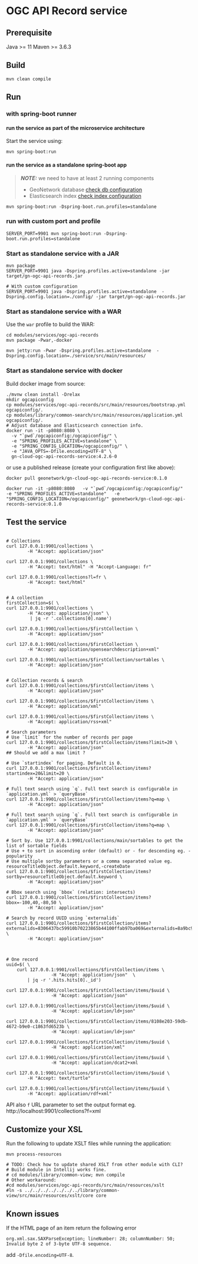 # OGC API Record service

## Prerequisite

Java >= 11
Maven >= 3.6.3

## Build

```console
mvn clean compile
```

## Run

### with spring-boot runner

#### run the service as part of the microservice architecture

Start the service using:

```console
mvn spring-boot:run
```

#### run the service as a standalone spring-boot app

> **_NOTE:_**  we need to have at least 2 running components
>
> - GeoNetwork database [check db configuration](https://github.com/geonetwork/geonetwork-microservices/blob/main/modules/services/ogc-api-records/src/main/resources/bootstrap.yml#L50)
> - Elasticsearch index [check index configuration](https://github.com/geonetwork/geonetwork-microservices/blob/main/modules/services/ogc-api-records/src/main/resources/bootstrap.yml#L75)

```console
mvn spring-boot:run -Dspring-boot.run.profiles=standalone
```

### run with custom port and profile

```console
SERVER_PORT=9901 mvn spring-boot:run -Dspring-boot.run.profiles=standalone
```

### Start as standalone service with a JAR

```console
mvn package
SERVER_PORT=9901 java -Dspring.profiles.active=standalone -jar target/gn-ogc-api-records.jar 

# With custom configuration
SERVER_PORT=9901 java -Dspring.profiles.active=standalone  -Dspring.config.location=./config/ -jar target/gn-ogc-api-records.jar
```

### Start as standalone service with a WAR

Use the `war` profile to build the WAR:

```shell script
cd modules/services/ogc-api-records
mvn package -Pwar,-docker

mvn jetty:run -Pwar -Dspring.profiles.active=standalone  -Dspring.config.location=./service/src/main/resources/
```

### Start as standalone service with docker

Build docker image from source:

```console
./mvnw clean install -Drelax
mkdir ogcapiconfig
cp modules/services/ogc-api-records/src/main/resources/bootstrap.yml ogcapiconfig/.
cp modules/library/common-search/src/main/resources/application.yml ogcapiconfig/.
# Adjust database and Elasticsearch connection info.
docker run -it -p8080:8080 \
  -v "`pwd`/ogcapiconfig:/ogcapiconfig/" \
  -e "SPRING_PROFILES_ACTIVE=standalone" \
  -e "SPRING_CONFIG_LOCATION=/ogcapiconfig/" \
  -e "JAVA_OPTS=-Dfile.encoding=UTF-8" \
  gn-cloud-ogc-api-records-service:4.2.6-0
```

or use a published release (create your configuration first like above):

```console
docker pull geonetwork/gn-cloud-ogc-api-records-service:0.1.0

docker run -it -p8080:8080   -v "`pwd`/ogcapiconfig:/ogcapiconfig/"   -e "SPRING_PROFILES_ACTIVE=standalone"   -e "SPRING_CONFIG_LOCATION=/ogcapiconfig/" geonetwork/gn-cloud-ogc-api-records-service:0.1.0
```

## Test the service

```console

# Collections
curl 127.0.0.1:9901/collections \
        -H "Accept: application/json"

curl 127.0.0.1:9901/collections \
        -H "Accept: text/html" -H "Accept-Language: fr"

curl 127.0.0.1:9901/collections?l=fr \
        -H "Accept: text/html"


# A collection
firstCollection=$( \
curl 127.0.0.1:9901/collections \
        -H "Accept: application/json" \
         | jq -r '.collections[0].name')

curl 127.0.0.1:9901/collections/$firstCollection \
        -H "Accept: application/json"

curl 127.0.0.1:9901/collections/$firstCollection \
        -H "Accept: application/opensearchdescription+xml"

curl 127.0.0.1:9901/collections/$firstCollection/sortables \
        -H "Accept: application/json"


# Collection records & search
curl 127.0.0.1:9901/collections/$firstCollection/items \
        -H "Accept: application/json" 

curl 127.0.0.1:9901/collections/$firstCollection/items \
        -H "Accept: application/xml" 

curl 127.0.0.1:9901/collections/$firstCollection/items \
        -H "Accept: application/rss+xml"

# Search parameters
# Use `limit` for the number of records per page
curl 127.0.0.1:9901/collections/$firstCollection/items?limit=20 \
        -H "Accept: application/json" 
## Should we add a max limit ?

# Use `startindex` for paging. Default is 0.
curl 127.0.0.1:9901/collections/$firstCollection/items?startindex=20&limit=20 \
        -H "Accept: application/json" 

# Full text search using `q`. Full text search is configurable in `application.yml` > `queryBase`
curl 127.0.0.1:9901/collections/$firstCollection/items?q=map \
        -H "Accept: application/json" 

# Full text search using `q`. Full text search is configurable in `application.yml` > `queryBase`
curl 127.0.0.1:9901/collections/$firstCollection/items?q=map \
        -H "Accept: application/json" 

# Sort by. Use 127.0.0.1:9901/collections/main/sortables to get the list of sortable fields
# Use + to sort in ascending order (default) or - for descending eg. -popularity
# Use multiple sortby parameters or a comma separated value eg. resourceTitleObject.default.keyword,-createDate
curl 127.0.0.1:9901/collections/$firstCollection/items?sortby=resourceTitleObject.default.keyword \
        -H "Accept: application/json" 

# Bbox search using `bbox` (relation: intersects)
curl 127.0.0.1:9901/collections/$firstCollection/items?bbox=-100,40,-80,50 \
        -H "Accept: application/json" 

# Search by record UUID using `externalids`
curl 127.0.0.1:9901/collections/$firstCollection/items?externalids=8306437bc59910b70223865b44100ffab97ba069&externalids=8a9bc9e8f86cb02be8be4450e310d261415ac909 \
        -H "Accept: application/json" 



# One record
uuid=$( \
    curl 127.0.0.1:9901/collections/$firstCollection/items \
                 -H "Accept: application/json"  \
        | jq -r '.hits.hits[0]._id')

curl 127.0.0.1:9901/collections/$firstCollection/items/$uuid \
                 -H "Accept: application/json" 

curl 127.0.0.1:9901/collections/$firstCollection/items/$uuid \
                 -H "Accept: application/ld+json" 

curl 127.0.0.1:9901/collections/$firstCollection/items/8108e203-59db-4672-b9e0-c1863fd6523b \
                 -H "Accept: application/ld+json" 

curl 127.0.0.1:9901/collections/$firstCollection/items/$uuid \
                 -H "Accept: application/xml"
 
curl 127.0.0.1:9901/collections/$firstCollection/items/$uuid \
                 -H "Accept: application/dcat2+xml 

curl 127.0.0.1:9901/collections/$firstCollection/items/$uuid \
        -H "Accept: text/turtle" 

curl 127.0.0.1:9901/collections/$firstCollection/items/$uuid \
        -H "Accept: application/rdf+xml" 
```

API also `f` URL parameter to set the output format eg. http://localhost:9901/collections?f=xml

## Customize your XSL

Run the following to update XSLT files while running the application:

```console
mvn process-resources

# TODO: Check how to update shared XSLT from other module with CLI? 
# Build module in Intellij works fine.
# cd modules/library/common-view; mvn compile
# Other workaround:
#cd modules/services/ogc-api-records/src/main/resources/xslt
#ln -s ../../../../../../../library/common-view/src/main/resources/xslt/core core
```

## Known issues

If the HTML page of an item return the following error

```console
org.xml.sax.SAXParseException; lineNumber: 28; columnNumber: 50; Invalid byte 2 of 3-byte UTF-8 sequence.
```

add `-Dfile.encoding=UTF-8`.
